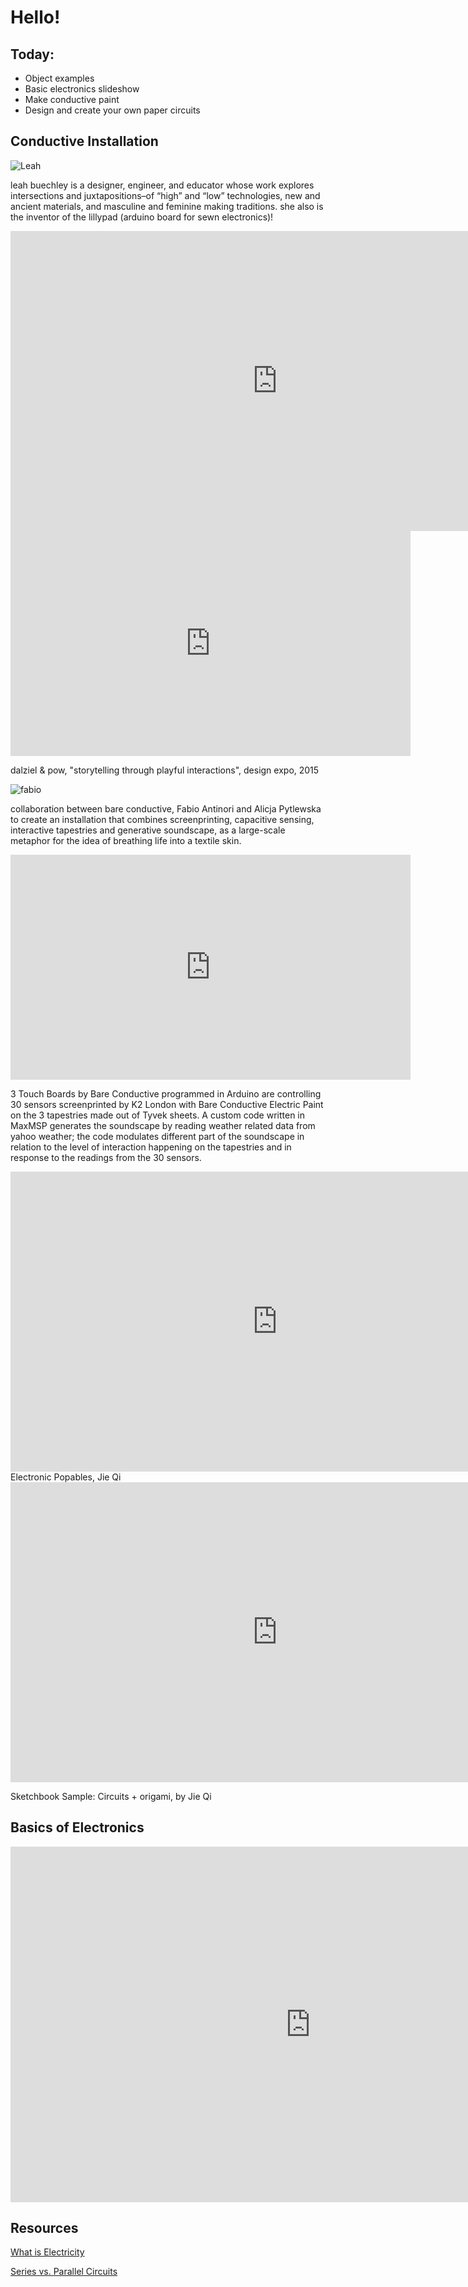 # Hello!

## Today:
- Object examples
- Basic electronics slideshow
- Make conductive paint
- Design and create your own paper circuits

## Conductive Installation

![Leah](http://amandaagricola.com/2017/IA2/wp-content/uploads/2017/01/IMG_1846-002.jpg)

leah buechley is a designer, engineer, and educator whose work explores intersections and juxtapositions–of “high” and “low” technologies, new and ancient materials, and masculine and feminine making traditions. she also is the inventor of the lillypad (arduino board for sewn electronics)!

<iframe width="854" height="480" src="https://www.youtube.com/embed/r9j8DIHXSKA?ecver=1" frameborder="0" allowfullscreen></iframe>

<iframe src="https://player.vimeo.com/video/121878247" width="640" height="360" frameborder="0" webkitallowfullscreen mozallowfullscreen allowfullscreen></iframe>

dalziel & pow, "storytelling through playful interactions", design expo, 2015

![fabio](http://amandaagricola.com/2017/IA2/wp-content/uploads/2017/01/MAK_16.jpg)

collaboration between bare conductive, Fabio Antinori and Alicja Pytlewska to create an installation that combines screenprinting, capacitive sensing, interactive tapestries and generative soundscape, as a large-scale metaphor for the idea of breathing life into a textile skin.

<iframe src="https://player.vimeo.com/video/79820006" width="640" height="360" frameborder="0" webkitallowfullscreen mozallowfullscreen allowfullscreen></iframe>

3 Touch Boards by Bare Conductive programmed in Arduino are controlling 30 sensors screenprinted by K2 London with Bare Conductive Electric Paint on the 3 tapestries made out of Tyvek sheets. A custom code written in MaxMSP generates the soundscape by reading weather related data from yahoo weather; the code modulates different part of the soundscape in relation to the level of interaction happening on the tapestries and in response to the readings from the 30 sensors.

<iframe width="854" height="480" src="https://www.youtube.com/embed/AI-6wMlaVTc?ecver=1" frameborder="0" allowfullscreen></iframe>
Electronic Popables, Jie Qi

<iframe width="854" height="480" src="https://www.youtube.com/embed/6jUhnLCJ5z8?ecver=1" frameborder="0" allowfullscreen></iframe>

Sketchbook Sample: Circuits + origami, by Jie Qi

## Basics of Electronics 

<iframe src="https://docs.google.com/presentation/d/e/2PACX-1vT9A6njjJHLYjuiAWf8yAwAwutkQpMK56j4A5F16jlG4U3EqPiz2Dgig1uHRrR_JVf-KWspxhTZqr9t/embed?start=false&loop=false&delayms=3000" frameborder="0" width="960" height="569" allowfullscreen="true" mozallowfullscreen="true" webkitallowfullscreen="true"></iframe>

## Resources

[What is Electricity](https://learn.sparkfun.com/tutorials/what-is-electricity)

[Series vs. Parallel Circuits](https://learn.sparkfun.com/tutorials/series-and-parallel-circuits)
